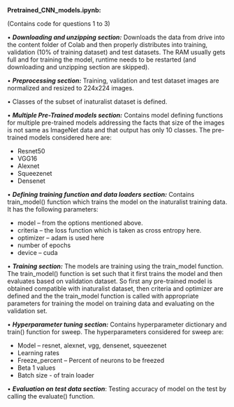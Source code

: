 **Pretrained_CNN_models.ipynb:**

(Contains code for questions 1 to 3)

•	**_Downloading and unzipping section:_** Downloads the data from drive into the content folder of Colab and then properly distributes into training, validation (10% of training dataset) and test datasets. The RAM usually gets full and for training the model, runtime needs to be restarted (and downloading and unzipping section are skipped).  

•	**_Preprocessing section:_** Training, validation and test dataset images are normalized and resized to 224x224 images.

•	Classes of the subset of inaturalist dataset is defined.

•	**_Multiple Pre-Trained models section:_** Contains model defining functions for multiple pre-trained models addressing the facts that size of the images is not same as ImageNet data and that output has only 10 classes. The pre-trained models considered here are:
-	Resnet50
-	VGG16
-	Alexnet
-	Squeezenet
-	Densenet

•	**_Defining training function and data loaders section:_** Contains train_model() function which trains the model on the inaturalist training data. It has the following parameters:
-	model – from the options mentioned above.
-	criteria – the loss function which is taken as cross entropy here.
-	optimizer – adam is used here
-	number of epochs
-	device – cuda

•	**_Training section:_** The models are training using the train_model function. The train_model() function is set such that it first trains the model and then evaluates based on validation dataset. So first any pre-trained model is obtained compatible with inaturalist dataset, then criteria and optimizer are defined and the the train_model function is called with appropriate parameters for training the model on training data and evaluating on the validation set.

•	**_Hyperparameter tuning section:_** Contains hyperparameter dictionary and train() function for sweep. The hyperparameters considered for sweep are:
-	Model – resnet, alexnet, vgg, densenet, squeezenet
-	Learning rates
-	Freeze_percent – Percent of neurons to be freezed
-	Beta 1 values
-	Batch size -  of train loader

•	**_Evaluation on test data section_**: Testing accuracy of model on the test by calling the evaluate() function.
